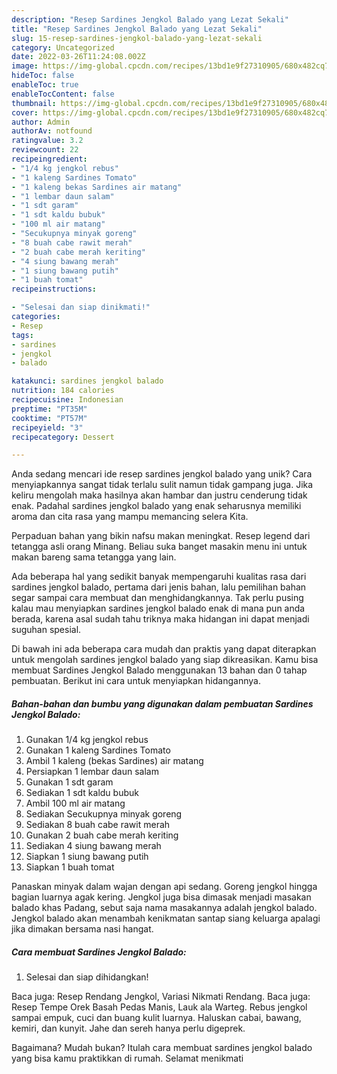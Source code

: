 ```yaml
---
description: "Resep Sardines Jengkol Balado yang Lezat Sekali"
title: "Resep Sardines Jengkol Balado yang Lezat Sekali"
slug: 15-resep-sardines-jengkol-balado-yang-lezat-sekali
category: Uncategorized
date: 2022-03-26T11:24:08.002Z
image: https://img-global.cpcdn.com/recipes/13bd1e9f27310905/680x482cq70/sardines-jengkol-balado-foto-resep-utama.jpg
hideToc: false
enableToc: true
enableTocContent: false
thumbnail: https://img-global.cpcdn.com/recipes/13bd1e9f27310905/680x482cq70/sardines-jengkol-balado-foto-resep-utama.jpg
cover: https://img-global.cpcdn.com/recipes/13bd1e9f27310905/680x482cq70/sardines-jengkol-balado-foto-resep-utama.jpg
author: Admin
authorAv: notfound
ratingvalue: 3.2
reviewcount: 22
recipeingredient:
- "1/4 kg jengkol rebus"
- "1 kaleng Sardines Tomato"
- "1 kaleng bekas Sardines air matang"
- "1 lembar daun salam"
- "1 sdt garam"
- "1 sdt kaldu bubuk"
- "100 ml air matang"
- "Secukupnya minyak goreng"
- "8 buah cabe rawit merah"
- "2 buah cabe merah keriting"
- "4 siung bawang merah"
- "1 siung bawang putih"
- "1 buah tomat"
recipeinstructions:

- "Selesai dan siap dinikmati!"
categories:
- Resep
tags:
- sardines
- jengkol
- balado

katakunci: sardines jengkol balado 
nutrition: 184 calories
recipecuisine: Indonesian
preptime: "PT35M"
cooktime: "PT57M"
recipeyield: "3"
recipecategory: Dessert

---
```





Anda sedang mencari ide resep sardines jengkol balado yang unik? Cara menyiapkannya sangat tidak terlalu sulit namun tidak gampang juga. Jika keliru mengolah maka hasilnya akan hambar dan justru cenderung tidak enak. Padahal sardines jengkol balado yang enak seharusnya memiliki aroma dan cita rasa yang mampu memancing selera Kita.





Perpaduan bahan yang bikin nafsu makan meningkat. Resep legend dari tetangga asli orang Minang. Beliau suka banget masakin menu ini untuk makan bareng sama tetangga yang lain.

Ada beberapa hal yang sedikit banyak mempengaruhi kualitas rasa dari sardines jengkol balado, pertama dari jenis bahan, lalu pemilihan bahan segar sampai cara membuat dan menghidangkannya. Tak perlu pusing kalau mau menyiapkan sardines jengkol balado enak di mana pun anda berada, karena asal sudah tahu triknya maka hidangan ini dapat menjadi suguhan spesial.






Di bawah ini ada beberapa cara mudah dan praktis yang dapat diterapkan untuk mengolah sardines jengkol balado yang siap dikreasikan. Kamu bisa membuat Sardines Jengkol Balado menggunakan 13 bahan dan 0 tahap pembuatan. Berikut ini cara untuk menyiapkan hidangannya.

<!--inarticleads1-->

##### Bahan-bahan dan bumbu yang digunakan dalam pembuatan Sardines Jengkol Balado:

1. Gunakan 1/4 kg jengkol rebus
1. Gunakan 1 kaleng Sardines Tomato
1. Ambil 1 kaleng (bekas Sardines) air matang
1. Persiapkan 1 lembar daun salam
1. Gunakan 1 sdt garam
1. Sediakan 1 sdt kaldu bubuk
1. Ambil 100 ml air matang
1. Sediakan Secukupnya minyak goreng
1. Sediakan 8 buah cabe rawit merah
1. Gunakan 2 buah cabe merah keriting
1. Sediakan 4 siung bawang merah
1. Siapkan 1 siung bawang putih
1. Siapkan 1 buah tomat


Panaskan minyak dalam wajan dengan api sedang. Goreng jengkol hingga bagian luarnya agak kering. Jengkol juga bisa dimasak menjadi masakan balado khas Padang, sebut saja nama masakannya adalah jengkol balado. Jengkol balado akan menambah kenikmatan santap siang keluarga apalagi jika dimakan bersama nasi hangat. 

<!--inarticleads2-->

##### Cara membuat Sardines Jengkol Balado:


1. Selesai dan siap dihidangkan!

Baca juga: Resep Rendang Jengkol, Variasi Nikmati Rendang. Baca juga: Resep Tempe Orek Basah Pedas Manis, Lauk ala Warteg. Rebus jengkol sampai empuk, cuci dan buang kulit luarnya. Haluskan cabai, bawang, kemiri, dan kunyit. Jahe dan sereh hanya perlu digeprek. 

Bagaimana? Mudah bukan? Itulah cara membuat sardines jengkol balado yang bisa kamu praktikkan di rumah. Selamat menikmati
